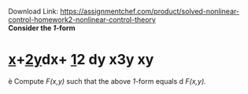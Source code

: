 Download Link: https://assignmentchef.com/product/solved-nonlinear-control-homework2-nonlinear-control-theory
<br>
<strong>Consider the <em>1</em>-form </strong>

<strong> </strong>

<h1><strong>          </strong><u>x</u>+<u>2y</u>dx+ <u>1</u>2 dy <strong>  </strong>x3y xy</h1>

<strong> </strong>

<strong> </strong>

è Compute <em>F(x,y)</em> such that the above <em>1</em>-form equals  d <em>F(x,y).</em>





